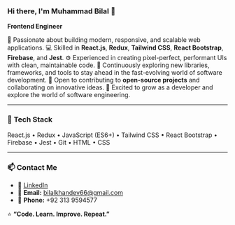  ### Hi there, I'm **Muhammad Bilal** 👋

**Frontend Engineer**

🚀 Passionate about building modern, responsive, and scalable web applications.
💻 Skilled in **React.js**, **Redux**, **Tailwind CSS**, **React Bootstrap**, **Firebase**, and **Jest**.
⚙️ Experienced in creating pixel-perfect, performant UIs with clean, maintainable code.
🌱 Continuously exploring new libraries, frameworks, and tools to stay ahead in the fast-evolving world of software development.
🤝 Open to contributing to **open-source projects** and collaborating on innovative ideas.
💬 Excited to grow as a developer and explore the world of software engineering.

---

### 🧠 **Tech Stack**

React.js • Redux • JavaScript (ES6+) • Tailwind CSS • React Bootstrap • Firebase • Jest • Git • HTML • CSS

---

### 📫 **Contact Me**

* 💼 [LinkedIn](https://www.linkedin.com/in/bilal-khan2/)
* 📧 **Email:** [bilalkhandev66@gmail.com](mailto:bilalkhandev66@gmail.com)
* 📱 **Phone:** +92 313 9594577
 

⭐ **“Code. Learn. Improve. Repeat.”**
